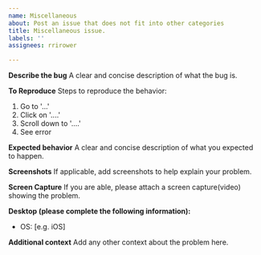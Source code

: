 ```yaml
---
name: Miscellaneous
about: Post an issue that does not fit into other categories
title: Miscellaneous issue.
labels: ''
assignees: rrirower

---
```


**Describe the bug**
A clear and concise description of what the bug is.

**To Reproduce**
Steps to reproduce the behavior:
1. Go to '...'
2. Click on '....'
3. Scroll down to '....'
4. See error

**Expected behavior**
A clear and concise description of what you expected to happen.

**Screenshots**
If applicable, add screenshots to help explain your problem.

**Screen Capture**
If you are able, please attach a screen capture(video) showing the problem.

**Desktop (please complete the following information):**
 - OS: [e.g. iOS]

**Additional context**
Add any other context about the problem here.
